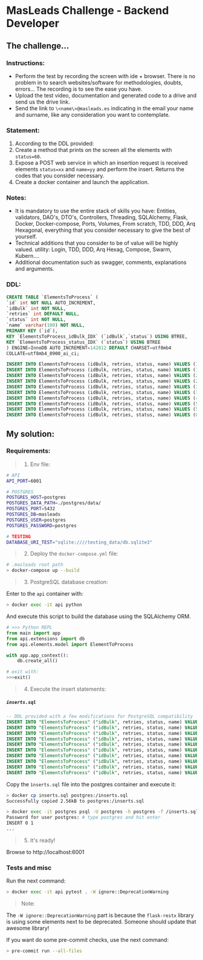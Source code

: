 # MasLeads Challenge - Backend Developer

## The challenge...

### Instructions:

* Perform the test by recording the screen with ide + browser. There is no problem in to search websites/software for methodologies, doubts, errors... The recording is to see the ease you have.
* Upload the test video, documentation and generated code to a drive and send us the drive link.
* Send the link to `\<name\>@masleads.es` indicating in the email your name and surname, like any consideration you want to contemplate.

### Statement:

1. According to the DDL provided:
2. Create a method that prints on the screen all the elements with `status=60`.
3. Expose a POST web service in which an insertion request is received elements `status=xx` and `name=yy` and perform the insert. Returns the codes that you consider necessary.
4. Create a docker container and launch the application.

### Notes:

* It is mandatory to use the entire stack of skills you have: Entities, validators, DAO's, DTO's, Controllers, Threading, SQLAlchemy, Flask, Docker, Docker-compose, Ports, Volumes, From scratch, TDD, DDD, Arq Hexagonal, everything that you consider necessary to give the best of yourself.
* Technical additions that you consider to be of value will be highly valued. utility: Login, TDD, DDD, Arq Hexag, Compose, Swarm, Kubern....
* Additional documentation such as swagger, comments, explanations and arguments.

### DDL:
```sql
CREATE TABLE `ElementsToProcess` (
`id` int NOT NULL AUTO_INCREMENT,
`idBulk` int NOT NULL,
`retries` int DEFAULT NULL,
`status` int NOT NULL,
`name` varchar(100) NOT NULL,
PRIMARY KEY (`id`),
KEY `ElementsToProcess_idBulk_IDX` (`idBulk`,`status`) USING BTREE,
KEY `ElementsToProcess_status_IDX` (`status`) USING BTREE
) ENGINE=InnoDB AUTO_INCREMENT=142812 DEFAULT CHARSET=utf8mb4
COLLATE=utf8mb4_0900_ai_ci;

INSERT INTO ElementsToProcess (idBulk, retries, status, name) VALUES (1, 0, 20, 'Element 1');
INSERT INTO ElementsToProcess (idBulk, retries, status, name) VALUES (1, 1, 20, 'Element 2');
INSERT INTO ElementsToProcess (idBulk, retries, status, name) VALUES (2, 2, 20, 'Element 3');
INSERT INTO ElementsToProcess (idBulk, retries, status, name) VALUES (2, 0, 20, 'Element 4');
INSERT INTO ElementsToProcess (idBulk, retries, status, name) VALUES (3, 0, 60, 'Element 5');
INSERT INTO ElementsToProcess (idBulk, retries, status, name) VALUES (3, 1, 60, 'Element 6');
INSERT INTO ElementsToProcess (idBulk, retries, status, name) VALUES (4, 2, 60, 'Element 7');
INSERT INTO ElementsToProcess (idBulk, retries, status, name) VALUES (5, 0, 80, 'Element 8');
INSERT INTO ElementsToProcess (idBulk, retries, status, name) VALUES (5, 1, 80, 'Element 9');
INSERT INTO ElementsToProcess (idBulk, retries, status, name) VALUES (6, 0, 100, 'Element 10');
```

## My solution:

### Requirements:

> 1. Env file:

```bash
# API
API_PORT=6001

# POSTGRES
POSTGRES_HOST=postgres
POSTGRES_DATA_PATH=./postgres/data/
POSTGRES_PORT=5432
POSTGRES_DB=masleads
POSTGRES_USER=postgres
POSTGRES_PASSWORD=postgres

# TESTING
DATABASE_URI_TEST="sqlite:////testing_data/db.sqlite3"
```

> 2. Deploy the `docker-compose.yml` file:

```bash
# .masleads root path
> docker-compose up --build
```

> 3. PostgreSQL database creation:

Enter to the `api` container with:

```bash
> docker exec -it api python
```

And execute this script to build the database using the SQLAlchemy ORM.

```python
# >>> Python REPL
from main import app
from api.extensions import db
from api.elements.model import ElementToProcess

with app.app_context():
    db.create_all()

# exit with:
>>>exit()
```

> 4. Execute the insert statements:

##### **`inserts.sql`**
```sql
-- DDL provided with a few modifications for PostgreSQL compatibility
INSERT INTO "ElementsToProcess" ("idBulk", retries, status, name) VALUES (1, 0, 20, 'Element 1');
INSERT INTO "ElementsToProcess" ("idBulk", retries, status, name) VALUES (1, 1, 20, 'Element 2');
INSERT INTO "ElementsToProcess" ("idBulk", retries, status, name) VALUES (2, 2, 20, 'Element 3');
INSERT INTO "ElementsToProcess" ("idBulk", retries, status, name) VALUES (2, 0, 20, 'Element 4');
INSERT INTO "ElementsToProcess" ("idBulk", retries, status, name) VALUES (3, 0, 60, 'Element 5');
INSERT INTO "ElementsToProcess" ("idBulk", retries, status, name) VALUES (3, 1, 60, 'Element 6');
INSERT INTO "ElementsToProcess" ("idBulk", retries, status, name) VALUES (4, 2, 60, 'Element 7');
INSERT INTO "ElementsToProcess" ("idBulk", retries, status, name) VALUES (5, 0, 80, 'Element 8');
INSERT INTO "ElementsToProcess" ("idBulk", retries, status, name) VALUES (5, 1, 80, 'Element 9');
INSERT INTO "ElementsToProcess" ("idBulk", retries, status, name) VALUES (6, 0, 100, 'Element 10');
```

Copy the `ìnserts.sql` file into the postgres container and execute it:

```bash
> docker cp inserts.sql postgres:/inserts.sql
Successfully copied 2.56kB to postgres:/inserts.sql

> docker exec -it postgres psql -U postgres -h postgres -f /inserts.sql masleads
Password for user postgres: # type postgres and hit enter
INSERT 0 1
...
```

> 5. It's ready!

Browse to http://localhost:6001

### Tests and misc

Run the next command:

```bash
> docker exec -it api pytest . -W ignore::DeprecationWarning
```

> Note:

The `-W ignore::DeprecationWarning` part is because the `flask-restx` library is using some elements next to be deprecated. Someone should update that awesome library!

If you want do some pre-commit checks, use the next command:

```bash
> pre-commit run --all-files
```
